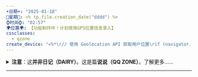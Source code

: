 ```yaml
---
☀️日期☀️: "2025-01-18"
📆星期📆: <% tp.file.creation_date("dddd") %>
⌚️时间⌚️: "02:57"
🌍位置🌍: 【功能制作中！计划使用GPS位置信息录入】
cssclasses:
  - qzone
create_device: "<%*\r// 使用 Geolocation API 获取用户位置\rif (navigator.geolocation) {\r    navigator.geolocation.getCurrentPosition(\r        (position) => {\r            const latitude = position.coords.latitude;\r            const longitude = position.coords.longitude;\r            tp.file.content = tp.file.content.replace(\r                \"🌍位置🌍: 【功能制作中！计划使用GPS位置信息录入】\",\r                `🌍位置🌍: 纬度: ${latitude}, 经度: ${longitude}`\r            );\r        },\r        (error) => {\r            console.error(\"Error getting location:\", error);\r            tp.file.content = tp.file.content.replace(\r                \"🌍位置🌍: 【功能制作中！计划使用GPS位置信息录入】\",\r                \"🌍位置🌍: 无法获取位置信息\"\r            );\r        }\r    );\r} else {\r    tp.file.content = tp.file.content.replace(\r        \"🌍位置🌍: 【功能制作中！计划使用GPS位置信息录入】\",\r        \"🌍位置🌍: 浏览器不支持地理位置功能\"\r    );\r}\r%>"
---
```


<details>
<summary><b>注意</b>：这<b>并非日记（DAIRY）</b>。这是篇<b>说说（QQ ZONE）</b>。了解更多……</summary>
日记：具体到日期，一般记事以现实为主。在发出的当日内，会反复删改追加。
<br><br>
说说：具体到分钟的想法。更零散，发出之后不再追加，而是另开一篇新的。<br>这上溯至qq空间类似朋友圈的记录格式（也就是ins/小红书体），记录内容包含网络、虚拟、娱乐、灵感等内容。<br>与这具有类似定位的是语雀小记，不过相比之下不怎么需要回顾。我使用了Templater插件，启动了“创建文件时立刻激活一次templater”，这样使用此模板创建的日记就会被自动templater(ed)
</details>

----



